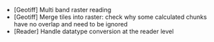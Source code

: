 - [Geotiff] Multi band raster reading
- [Geotiff] Merge tiles into raster: check why some calculated chunks have no overlap and need to be ignored
- [Reader] Handle datatype conversion at the reader level
